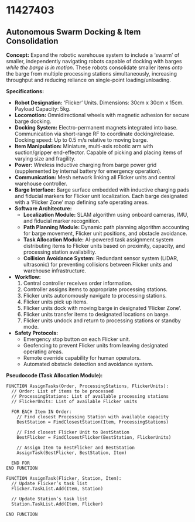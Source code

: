 # 11427403

## Autonomous Swarm Docking & Item Consolidation

**Concept:** Expand the robotic warehouse system to include a ‘swarm’ of smaller, independently navigating robots capable of docking with barges *while the barge is in motion*. These robots consolidate smaller items *onto* the barge from multiple processing stations simultaneously, increasing throughput and reducing reliance on single-point loading/unloading.

**Specifications:**

*   **Robot Designation:** ‘Flicker’ Units. Dimensions: 30cm x 30cm x 15cm. Payload Capacity: 5kg.
*   **Locomotion:** Omnidirectional wheels with magnetic adhesion for secure barge docking.
*   **Docking System:**  Electro-permanent magnets integrated into base. Communication via short-range RF to coordinate docking/release.  Docking speed: Up to 0.5 m/s relative to moving barge.
*   **Item Manipulation:**  Miniature, multi-axis robotic arm with suction/gripper end-effector. Capable of picking and placing items of varying size and fragility.
*   **Power:** Wireless inductive charging from barge power grid (supplemented by internal battery for emergency operation).
*   **Communication:** Mesh network linking all Flicker units and central warehouse controller.
*   **Barge Interface:** Barge surface embedded with inductive charging pads and fiducial markers for Flicker unit localization. Each barge designated with a ‘Flicker Zone’ map defining safe operating areas.
*   **Software Architecture:**
    *   **Localization Module:**  SLAM algorithm using onboard cameras, IMU, and fiducial marker recognition.
    *   **Path Planning Module:** Dynamic path planning algorithm accounting for barge movement, Flicker unit positions, and obstacle avoidance.
    *   **Task Allocation Module:**  AI-powered task assignment system distributing items to Flicker units based on proximity, capacity, and processing station availability.
    *   **Collision Avoidance System:** Redundant sensor system (LiDAR, ultrasonic) for preventing collisions between Flicker units and warehouse infrastructure.
*   **Workflow:**
    1.  Central controller receives order information.
    2.  Controller assigns items to appropriate processing stations.
    3.  Flicker units autonomously navigate to processing stations.
    4.  Flicker units pick up items.
    5.  Flicker units dock with moving barge in designated ‘Flicker Zone’.
    6.  Flicker units transfer items to designated locations on barge.
    7.  Flicker units undock and return to processing stations or standby mode.
*   **Safety Protocols:**
    *   Emergency stop button on each Flicker unit.
    *   Geofencing to prevent Flicker units from leaving designated operating areas.
    *   Remote override capability for human operators.
    *   Automated obstacle detection and avoidance system.

**Pseudocode (Task Allocation Module):**

```
FUNCTION AssignTasks(Order, ProcessingStations, FlickerUnits):
  // Order: List of items to be processed
  // ProcessingStations: List of available processing stations
  // FlickerUnits: List of available Flicker units

  FOR EACH Item IN Order:
    // Find closest Processing Station with available capacity
    BestStation = FindClosestStation(Item, ProcessingStations)

    // Find closest Flicker Unit to BestStation
    BestFlicker = FindClosestFlicker(BestStation, FlickerUnits)

    // Assign Item to BestFlicker and BestStation
    AssignTask(BestFlicker, BestStation, Item)

  END FOR
END FUNCTION

FUNCTION AssignTask(Flicker, Station, Item):
  // Update Flicker’s task list
  Flicker.TaskList.Add(Item, Station)

  // Update Station’s task list
  Station.TaskList.Add(Item, Flicker)

END FUNCTION
```